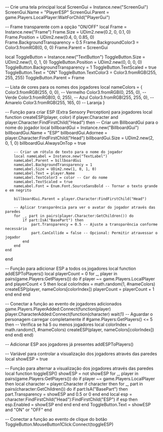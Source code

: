 -- Crie uma tela principal
local ScreenGui = Instance.new("ScreenGui")
ScreenGui.Name = "PlayerESP"
ScreenGui.Parent = game.Players.LocalPlayer:WaitForChild("PlayerGui")

-- Frame transparente com a opção "ON/OFF"
local Frame = Instance.new("Frame")
Frame.Size = UDim2.new(0.2, 0, 0.1, 0)
Frame.Position = UDim2.new(0.4, 0, 0.85, 0)
Frame.BackgroundTransparency = 0.5
Frame.BackgroundColor3 = Color3.fromRGB(0, 0, 0)
Frame.Parent = ScreenGui

local ToggleButton = Instance.new("TextButton")
ToggleButton.Size = UDim2.new(1, 0, 1, 0)
ToggleButton.Position = UDim2.new(0, 0, 0, 0)
ToggleButton.BackgroundTransparency = 1
ToggleButton.TextScaled = true
ToggleButton.Text = "ON"
ToggleButton.TextColor3 = Color3.fromRGB(255, 255, 255)
ToggleButton.Parent = Frame

-- Lista de cores para os nomes dos jogadores
local nameColors = {
    Color3.fromRGB(255, 0, 0),    -- Vermelho
    Color3.fromRGB(0, 255, 0),    -- Verde
    Color3.fromRGB(0, 0, 255),    -- Azul
    Color3.fromRGB(255, 255, 0),  -- Amarelo
    Color3.fromRGB(255, 165, 0)   -- Laranja
}

-- Função para criar ESP (Extra Sensory Perception) para jogadores
local function createESP(player, color)
    if player.Character and player.Character:FindFirstChild("Head") then
        -- Criar um BillboardGui para o nome do jogador
        local billboardGui = Instance.new("BillboardGui")
        billboardGui.Name = "ESP"
        billboardGui.Adornee = player.Character:FindFirstChild("Head")
        billboardGui.Size = UDim2.new(2, 0, 1, 0)
        billboardGui.AlwaysOnTop = true

        -- Criar um rótulo de texto para o nome do jogador
        local nameLabel = Instance.new("TextLabel")
        nameLabel.Parent = billboardGui
        nameLabel.BackgroundTransparency = 1
        nameLabel.Size = UDim2.new(1, 0, 1, 0)
        nameLabel.Text = player.Name
        nameLabel.TextColor3 = color -- Cor do nome
        nameLabel.TextScaled = true
        nameLabel.Font = Enum.Font.SourceSansBold -- Tornar o texto grande e em negrito

        billboardGui.Parent = player.Character:FindFirstChild("Head")

        -- Aplicar transparência para ver o avatar do jogador através das paredes
        for _, part in pairs(player.Character:GetChildren()) do
            if part:IsA("BasePart") then
                part.Transparency = 0.5 -- Ajuste a transparência conforme necessário
                part.CanCollide = false -- Opcional: Permitir atravessar o jogador
            end
        end
    end
end

-- Função para adicionar ESP a todos os jogadores
local function addESPToPlayers()
    local playerCount = 0
    for _, player in pairs(game.Players:GetPlayers()) do
        if player ~= game.Players.LocalPlayer and playerCount < 5 then
            local colorIndex = math.random(1, #nameColors)
            createESP(player, nameColors[colorIndex])
            playerCount = playerCount + 1
        end
    end
end

-- Conectar a função ao evento de jogadores adicionados
game.Players.PlayerAdded:Connect(function(player)
    player.CharacterAdded:Connect(function(character)
        wait(1) -- Aguardar o personagem carregar completamente
        if #game.Players:GetPlayers() <= 5 then -- Verifica se há 5 ou menos jogadores
            local colorIndex = math.random(1, #nameColors)
            createESP(player, nameColors[colorIndex])
        end
    end)
end)

-- Adicionar ESP aos jogadores já presentes
addESPToPlayers()

-- Variável para controlar a visualização dos jogadores através das paredes
local showESP = true

-- Função para alternar a visualização dos jogadores através das paredes
local function toggleESP()
    showESP = not showESP
    for _, player in pairs(game.Players:GetPlayers()) do
        if player ~= game.Players.LocalPlayer then
            local character = player.Character
            if character then
                for _, part in pairs(character:GetChildren()) do
                    if part:IsA("BasePart") then
                        part.Transparency = showESP and 0.5 or 0
                    end
                end
                local esp = character:FindFirstChild("Head"):FindFirstChild("ESP")
                if esp then
                    esp.Enabled = showESP
                end
            end
        end
    end
    ToggleButton.Text = showESP and "ON" or "OFF"
end

-- Conectar a função ao evento de clique do botão
ToggleButton.MouseButton1Click:Connect(toggleESP)
